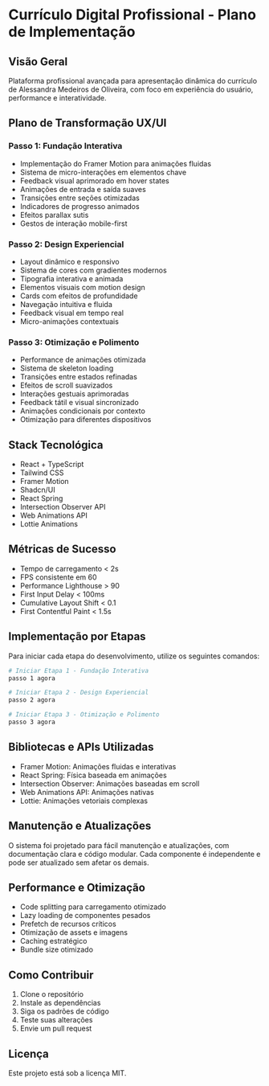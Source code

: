 # Currículo Digital Profissional - Plano de Implementação

## Visão Geral
Plataforma profissional avançada para apresentação dinâmica do currículo de Alessandra Medeiros de Oliveira, com foco em experiência do usuário, performance e interatividade.

## Plano de Transformação UX/UI

### Passo 1: Fundação Interativa
- Implementação do Framer Motion para animações fluidas
- Sistema de micro-interações em elementos chave
- Feedback visual aprimorado em hover states
- Animações de entrada e saída suaves
- Transições entre seções otimizadas
- Indicadores de progresso animados
- Efeitos parallax sutis
- Gestos de interação mobile-first

### Passo 2: Design Experiencial
- Layout dinâmico e responsivo
- Sistema de cores com gradientes modernos
- Tipografia interativa e animada
- Elementos visuais com motion design
- Cards com efeitos de profundidade
- Navegação intuitiva e fluida
- Feedback visual em tempo real
- Micro-animações contextuais

### Passo 3: Otimização e Polimento
- Performance de animações otimizada
- Sistema de skeleton loading
- Transições entre estados refinadas
- Efeitos de scroll suavizados
- Interações gestuais aprimoradas
- Feedback tátil e visual sincronizado
- Animações condicionais por contexto
- Otimização para diferentes dispositivos

## Stack Tecnológica
- React + TypeScript
- Tailwind CSS
- Framer Motion
- Shadcn/UI
- React Spring
- Intersection Observer API
- Web Animations API
- Lottie Animations

## Métricas de Sucesso
- Tempo de carregamento < 2s
- FPS consistente em 60
- Performance Lighthouse > 90
- First Input Delay < 100ms
- Cumulative Layout Shift < 0.1
- First Contentful Paint < 1.5s

## Implementação por Etapas

Para iniciar cada etapa do desenvolvimento, utilize os seguintes comandos:

```bash
# Iniciar Etapa 1 - Fundação Interativa
passo 1 agora

# Iniciar Etapa 2 - Design Experiencial
passo 2 agora

# Iniciar Etapa 3 - Otimização e Polimento
passo 3 agora
```

## Bibliotecas e APIs Utilizadas
- Framer Motion: Animações fluidas e interativas
- React Spring: Física baseada em animações
- Intersection Observer: Animações baseadas em scroll
- Web Animations API: Animações nativas
- Lottie: Animações vetoriais complexas

## Manutenção e Atualizações
O sistema foi projetado para fácil manutenção e atualizações, com documentação clara e código modular. Cada componente é independente e pode ser atualizado sem afetar os demais.

## Performance e Otimização
- Code splitting para carregamento otimizado
- Lazy loading de componentes pesados
- Prefetch de recursos críticos
- Otimização de assets e imagens
- Caching estratégico
- Bundle size otimizado

## Como Contribuir
1. Clone o repositório
2. Instale as dependências
3. Siga os padrões de código
4. Teste suas alterações
5. Envie um pull request

## Licença
Este projeto está sob a licença MIT.